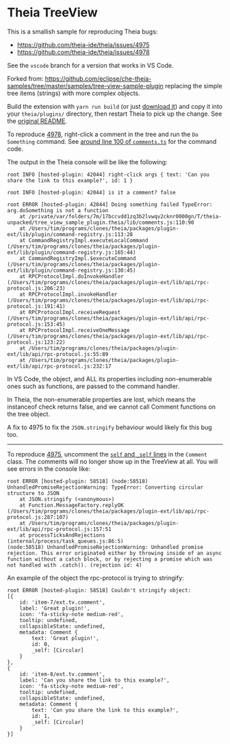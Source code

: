 # Theia TreeView

This is a smallish sample for reproducing Theia bugs:
- https://github.com/theia-ide/theia/issues/4975
- https://github.com/theia-ide/theia/issues/4978

See the `vscode` branch for a version that works in VS Code.

Forked from: https://github.com/eclipse/che-theia-samples/tree/master/samples/tree-view-sample-plugin replacing the simple tree items (strings) with more complex objects.

Build the extension with `yarn run build` (or just [download it](https://raw.githubusercontent.com/tetchel/theia-tree-bug/master/tree_view_sample_plugin.theia)) and copy it into your `theia/plugins/` directory, then restart Theia to pick up the change. See the [original README](https://github.com/eclipse/che-theia-samples/tree/master/samples/tree-view-sample-plugin).

To reproduce [4978](https://github.com/theia-ide/theia/issues/4978), right-click a comment in the tree and run the `Do Something` command.
See [around line 100 of `comments.ts`](https://github.com/tetchel/theia-tree-bug/blob/master/src/comments.ts#L101) for the command code.

The output in the Theia console will be like the following:
```
root INFO [hosted-plugin: 42044] right-click args { text: 'Can you share the link to this example?', id: 1 }

root INFO [hosted-plugin: 42044] is it a comment? false

root ERROR [hosted-plugin: 42044] Doing something failed TypeError: arg.doSomething is not a function
    at /private/var/folders/7m/17bccvdd1zq3b2lvwqv2cknr0000gn/T/theia-unpacked/tree_view_sample_plugin.theia/lib/comments.js:110:90
    at /Users/tim/programs/clones/theia/packages/plugin-ext/lib/plugin/command-registry.js:113:28
    at CommandRegistryImpl.executeLocalCommand (/Users/tim/programs/clones/theia/packages/plugin-ext/lib/plugin/command-registry.js:165:44)
    at CommandRegistryImpl.$executeCommand (/Users/tim/programs/clones/theia/packages/plugin-ext/lib/plugin/command-registry.js:130:45)
    at RPCProtocolImpl.doInvokeHandler (/Users/tim/programs/clones/theia/packages/plugin-ext/lib/api/rpc-protocol.js:206:23)
    at RPCProtocolImpl.invokeHandler (/Users/tim/programs/clones/theia/packages/plugin-ext/lib/api/rpc-protocol.js:191:41)
    at RPCProtocolImpl.receiveRequest (/Users/tim/programs/clones/theia/packages/plugin-ext/lib/api/rpc-protocol.js:153:45)
    at RPCProtocolImpl.receiveOneMessage (/Users/tim/programs/clones/theia/packages/plugin-ext/lib/api/rpc-protocol.js:123:22)
    at /Users/tim/programs/clones/theia/packages/plugin-ext/lib/api/rpc-protocol.js:55:89
    at /Users/tim/programs/clones/theia/packages/plugin-ext/lib/api/rpc-protocol.js:232:17
```

In VS Code, the object, and ALL its properties including non-enumerable ones such as functions, are passed to the command handler.

In Theia, the non-enumerable properties are lost, which means the instanceof check returns false, and we cannot call Comment functions on the tree object.

A fix to 4975 to fix the `JSON.stringify` behaviour would likely fix this bug too.

***

To reproduce [4975](https://github.com/theia-ide/theia/issues/4975), uncomment the [`self` and `_self` lines](https://github.com/tetchel/theia-tree-bug/blob/master/src/comments.ts#L8) in the `Comment` class.
The comments will no longer show up in the TreeView at all. You will see errors in the console like:
```
root ERROR [hosted-plugin: 58518] (node:58518) UnhandledPromiseRejectionWarning: TypeError: Converting circular structure to JSON
    at JSON.stringify (<anonymous>)
    at Function.MessageFactory.replyOK (/Users/tim/programs/clones/theia/packages/plugin-ext/lib/api/rpc-protocol.js:287:107)
    at /Users/tim/programs/clones/theia/packages/plugin-ext/lib/api/rpc-protocol.js:157:51
    at processTicksAndRejections (internal/process/task_queues.js:86:5)
(node:58518) UnhandledPromiseRejectionWarning: Unhandled promise rejection. This error originated either by throwing inside of an async function without a catch block, or by rejecting a promise which was not handled with .catch(). (rejection id: 4)
```

An example of the object the rpc-protocol is trying to stringify:
```
root ERROR [hosted-plugin: 58518] Couldn't stringify object:
[{
    id: 'item-7/ext.tv.comment',
    label: 'Great plugin!',
    icon: 'fa-sticky-note medium-red',
    tooltip: undefined,
    collapsibleState: undefined,
    metadata: Comment {
        text: 'Great plugin!',
        id: 0,
        _self: [Circular]
    }
},
{
    id: 'item-8/ext.tv.comment',
    label: 'Can you share the link to this example?',
    icon: 'fa-sticky-note medium-red',
    tooltip: undefined,
    collapsibleState: undefined,
    metadata: Comment {
        text: 'Can you share the link to this example?',
        id: 1,
        _self: [Circular]
    }
}]
```
